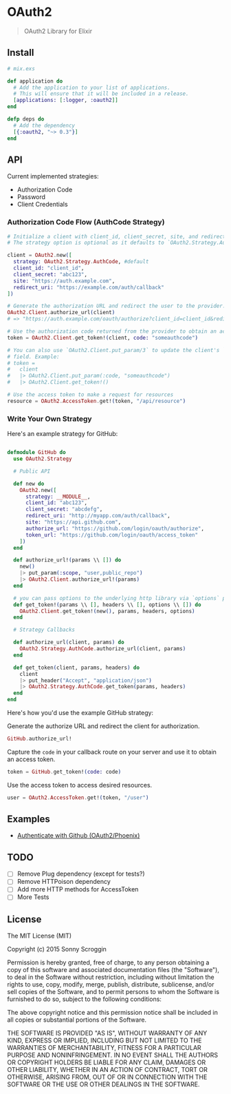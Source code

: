OAuth2
======

> OAuth2 Library for Elixir

## Install

```elixir
# mix.exs

def application do
  # Add the application to your list of applications.
  # This will ensure that it will be included in a release.
  [applications: [:logger, :oauth2]]
end

defp deps do
  # Add the dependency
  [{:oauth2, "~> 0.3"}]
end
```

## API

Current implemented strategies:

- Authorization Code
- Password
- Client Credentials

### Authorization Code Flow (AuthCode Strategy)

```elixir
# Initialize a client with client_id, client_secret, site, and redirect_uri.
# The strategy option is optional as it defaults to `OAuth2.Strategy.AuthCode`.

client = OAuth2.new([
  strategy: OAuth2.Strategy.AuthCode, #default
  client_id: "client_id",
  client_secret: "abc123",
  site: "https://auth.example.com",
  redirect_uri: "https://example.com/auth/callback"
])

# Generate the authorization URL and redirect the user to the provider.
OAuth2.Client.authorize_url(client)
# => "https://auth.example.com/oauth/authorize?client_id=client_id&redirect_uri=https%3A%2F%2Fexample.com%2Fauth%2Fcallback&response_type=code"

# Use the authorization code returned from the provider to obtain an access token.
token = OAuth2.Client.get_token!(client, code: "someauthcode")

# You can also use `OAuth2.Client.put_param/3` to update the client's `params`
# field. Example:
# token =
#   client
#   |> OAuth2.Client.put_param(:code, "someauthcode")
#   |> OAuth2.Client.get_token!()

# Use the access token to make a request for resources
resource = OAuth2.AccessToken.get!(token, "/api/resource")
```

### Write Your Own Strategy

Here's an example strategy for GitHub:

```elixir

defmodule GitHub do
  use OAuth2.Strategy

  # Public API

  def new do
    OAuth2.new([
      strategy: __MODULE__,
      client_id: "abc123",
      client_secret: "abcdefg",
      redirect_uri: "http://myapp.com/auth/callback",
      site: "https://api.github.com",
      authorize_url: "https://github.com/login/oauth/authorize",
      token_url: "https://github.com/login/oauth/access_token"
    ])
  end

  def authorize_url!(params \\ []) do
    new()
    |> put_param(:scope, "user,public_repo")
    |> OAuth2.Client.authorize_url!(params)
  end

  # you can pass options to the underlying http library via `options` parameter
  def get_token!(params \\ [], headers \\ [], options \\ []) do
    OAuth2.Client.get_token!(new(), params, headers, options)
  end

  # Strategy Callbacks

  def authorize_url(client, params) do
    OAuth2.Strategy.AuthCode.authorize_url(client, params)
  end

  def get_token(client, params, headers) do
    client
    |> put_header("Accept", "application/json")
    |> OAuth2.Strategy.AuthCode.get_token(params, headers)
  end
end
```

Here's how you'd use the example GitHub strategy:

Generate the authorize URL and redirect the client for authorization.

```elixir
GitHub.authorize_url!
```

Capture the `code` in your callback route on your server and use it to obtain an access token.

```elixir
token = GitHub.get_token!(code: code)
```

Use the access token to access desired resources.

```elixir
user = OAuth2.AccessToken.get!(token, "/user")
```

## Examples

- [Authenticate with Github (OAuth2/Phoenix)](https://github.com/scrogson/oauth2_example)

## TODO

- [ ] Remove Plug dependency (except for tests?)
- [ ] Remove HTTPoison dependency
- [ ] Add more HTTP methods for AccessToken
- [ ] More Tests

## License

The MIT License (MIT)

Copyright (c) 2015 Sonny Scroggin

Permission is hereby granted, free of charge, to any person obtaining a copy
of this software and associated documentation files (the "Software"), to deal
in the Software without restriction, including without limitation the rights
to use, copy, modify, merge, publish, distribute, sublicense, and/or sell
copies of the Software, and to permit persons to whom the Software is
furnished to do so, subject to the following conditions:

The above copyright notice and this permission notice shall be included in all
copies or substantial portions of the Software.

THE SOFTWARE IS PROVIDED "AS IS", WITHOUT WARRANTY OF ANY KIND, EXPRESS OR
IMPLIED, INCLUDING BUT NOT LIMITED TO THE WARRANTIES OF MERCHANTABILITY,
FITNESS FOR A PARTICULAR PURPOSE AND NONINFRINGEMENT. IN NO EVENT SHALL THE
AUTHORS OR COPYRIGHT HOLDERS BE LIABLE FOR ANY CLAIM, DAMAGES OR OTHER
LIABILITY, WHETHER IN AN ACTION OF CONTRACT, TORT OR OTHERWISE, ARISING FROM,
OUT OF OR IN CONNECTION WITH THE SOFTWARE OR THE USE OR OTHER DEALINGS IN THE
SOFTWARE.
